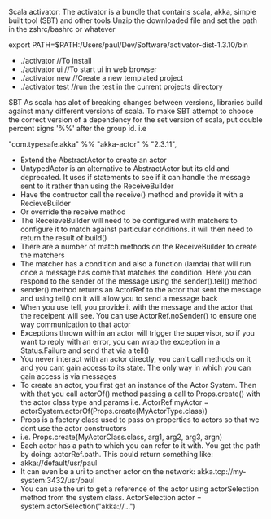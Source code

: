 Scala activator:
The activator is a bundle that contains scala, akka, simple built tool (SBT) and other tools
Unzip the downloaded file and set the path in the zshrc/bashrc or whatever

export PATH=$PATH:/Users/paul/Dev/Software/activator-dist-1.3.10/bin

- ./activator 				//To install
- ./activator ui 			//To start ui in web browser
- ./activator new			//Create a new templated project
- ./activator test			//run the test in the current projects directory

SBT
As scala has alot of breaking changes between versions, libraries build against many different versions of scala.
To make SBT attempt to choose the correct version of a dependency for the set version of scala, put double percent
signs '%%' after the group id. i.e

"com.typesafe.akka" %% "akka-actor" % "2.3.11",


- Extend the AbstractActor to create an actor
- UntypedActor is an alternative to AbstractActor but its old and deprecated. It uses if statements to see if it can handle the message sent to it rather than using the ReceiveBuilder
- Have the contructor call the receive() method and provide it with a RecieveBuilder
- Or override the receive method
- The ReceieveBuilder will need to be configured with matchers to configure it to match against particular conditions. it will then need to return the result of build()
- There are a number of match methods on the ReceiveBuilder to create the matchers
- The matcher has a condition and also a function (lamda) that will run once a message has come that matches the condition. Here you can respond to the sender of the message using the sender().tell() method
- sender() method returns an ActorRef to the actor that sent the message and using tell() on it will allow you to send a message back
- When you use tell, you provide it with the message and the actor that the receipent will see. You can use ActorRef.noSender() to ensure one way communication to that actor
- Exceptions thrown within an actor will trigger the supervisor, so if you want to reply with an error, you can wrap the exception in a Status.Failure and send that via a tell()
- You never interact with an actor directly, you can't call methods on it and you cant gain access to its state. The only way in which you can gain access is via messages
- To create an actor, you first get an instance of the Actor System. Then with that you call actorOf() method passing a call to Props.create() with the actor class type and params
i.e. ActorRef myActor = actorSystem.actorOf(Props.create(MyActorType.class))
- Props is a factory class used to pass on properties to actors so that we dont use the actor constructors
- i.e. Props.create(MyActorClass.class, arg1, arg2, arg3, argn)
- Each actor has a path to which you can refer to it with. You get the path by doing: actorRef.path. This could return something like:
- akka://default/usr/paul
- It can even be a uri to another actor on the network: akka.tcp://my-system:3432/usr/paul
- You can use the uri to get a reference of the actor using actorSelection method from the system class. ActorSelection actor = system.actorSelection("akka://...")
